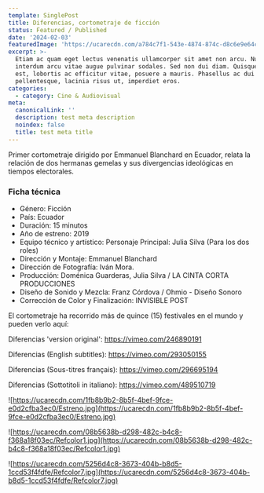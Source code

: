 ```yaml
---
template: SinglePost
title: Diferencias, cortometraje de ficción
status: Featured / Published
date: '2024-02-03'
featuredImage: 'https://ucarecdn.com/a784c7f1-543e-4874-874c-d8c6e9e64c3e/'
excerpt: >-
  Etiam ac quam eget lectus venenatis ullamcorper sit amet non arcu. Nullam
  interdum arcu vitae augue pulvinar sodales. Sed non dui diam. Quisque lectus
  est, lobortis ac efficitur vitae, posuere a mauris. Phasellus ac dui
  pellentesque, lacinia risus ut, imperdiet eros.
categories:
  - category: Cine & Audiovisual
meta:
  canonicalLink: ''
  description: test meta description
  noindex: false
  title: test meta title
---
```


Primer cortometraje dirigido por Emmanuel Blanchard en Ecuador, relata la relación de dos hermanas gemelas y sus divergencias ideológicas en tiempos electorales.

### Ficha técnica

- Género: Ficción
- País: Ecuador
- Duración: 15 minutos
- Año de estreno: 2019
- Equipo técnico y artístico:
  Personaje Principal: Julia Silva (Para los dos roles)
- Dirección y Montaje: Emmanuel Blanchard
- Dirección de Fotografía: Iván Mora.
- Producción: Doménica Guarderas, Julia Silva / LA CINTA CORTA PRODUCCIONES
- Diseño de Sonido y Mezcla: Franz Córdova / Ohmio - Diseño Sonoro
- Corrección de Color y Finalización: INVISIBLE POST

El cortometraje ha recorrido más de quince (15) festivales en el mundo y pueden verlo aquí:

Diferencias 'version original': https://vimeo.com/246890191

Diferencias (English subtitles): https://vimeo.com/293050155

Diferencias (Sous-titres français): https://vimeo.com/296695194

Diferencias (Sottotitoli in italiano): https://vimeo.com/489510719

![https://ucarecdn.com/1fb8b9b2-8b5f-4bef-9fce-e0d2cfba3ec0/Estreno.jpg](https://ucarecdn.com/1fb8b9b2-8b5f-4bef-9fce-e0d2cfba3ec0/Estreno.jpg)

![https://ucarecdn.com/08b5638b-d298-482c-b4c8-f368a18f03ec/Refcolor1.jpg](https://ucarecdn.com/08b5638b-d298-482c-b4c8-f368a18f03ec/Refcolor1.jpg)

![https://ucarecdn.com/5256d4c8-3673-404b-b8d5-1ccd53f4fdfe/Refcolor7.jpg](https://ucarecdn.com/5256d4c8-3673-404b-b8d5-1ccd53f4fdfe/Refcolor7.jpg)
